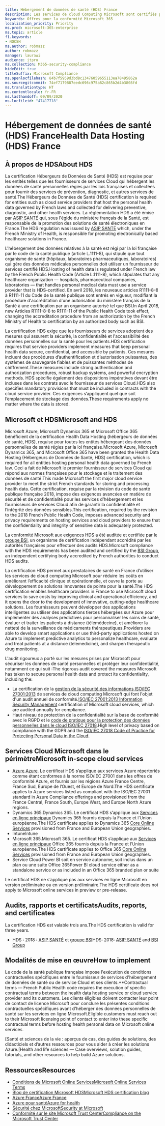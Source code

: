 ```yaml
---
title: Hébergement de données de santé (HDS) France
description: Les services de cloud Computing Microsoft sont certifiés pour assurer leur conformité avec la norme Health Data Hosting (Hébergeurs de Données de Santé).
keywords: Offres pour la conformité Microsoft 365
localization_priority: Priority
ms.prod: microsoft-365-enterprise
ms.topic: article
f1.keywords:
- NOCSH
ms.author: robmazz
author: robmazz
manager: laurawi
audience: itpro
ms.collection: M365-security-compliance
hideEdit: true
titleSuffix: Microsoft Compliance
ms.openlocfilehash: 84b7f5959d3bd8c13476059655113ea78495862a
ms.sourcegitcommit: 74ef7179887eedc696c975a82c865b2d4b3808fd
ms.translationtype: HT
ms.contentlocale: fr-FR
ms.lasthandoff: 09/09/2020
ms.locfileid: "47417718"
---
```

# <a name="health-data-hosting-hds-france"></a><span data-ttu-id="d1308-104">Hébergement de données de santé (HDS) France</span><span class="sxs-lookup"><span data-stu-id="d1308-104">Health Data Hosting (HDS) France</span></span>

## <a name="about-hds"></a><span data-ttu-id="d1308-105">À propos de HDS</span><span class="sxs-lookup"><span data-stu-id="d1308-105">About HDS</span></span>

<span data-ttu-id="d1308-106">La certification Hébergeurs de Données de Santé (HDS) est requise pour les entités telles que les fournisseurs de services Cloud qui hébergent les données de santé personnelles régies par les lois françaises et collectées pour fournir des services de prévention, diagnostic, et autres services de santé.</span><span class="sxs-lookup"><span data-stu-id="d1308-106">The Hébergeurs de Données de Santé (HDS) certification is required for entities such as cloud service providers that host the personal health data governed by French laws and collected for delivering preventive, diagnostic, and other health services.</span></span> <span data-ttu-id="d1308-107">La réglementation HDS a été émise par [ASIP SANTÉ](https://esante.gouv.fr/) qui, sous l'égide du ministère français de la Santé, est responsable de la promotion des solutions de santé électroniques en France.</span><span class="sxs-lookup"><span data-stu-id="d1308-107">The HDS regulation was issued by [ASIP SANTÉ](https://esante.gouv.fr/) which, under the French Ministry of Health, is responsible for promoting electronically based healthcare solutions in France.</span></span>

<span data-ttu-id="d1308-108">L'hébergement des données relatives à la santé est régi par la loi française par le code de la santé publique (article L.1111-8), qui stipule que tout organisme de santé (hôpitaux, laboratoires pharmaceutiques, laboratoires) qui gère des données médicales personnelles doit utiliser un fournisseur de services certifié HDS.</span><span class="sxs-lookup"><span data-stu-id="d1308-108">Hosting of health data is regulated under French law by the French Public Health Code (Article L.1111-8), which stipulates that any healthcare organization — hospitals, pharmaceutical companies, laboratories — that handles personal medical data must use a service provider that is HDS-certified.</span></span> <span data-ttu-id="d1308-109">En avril 2018, les nouveaux articles R1111-8-8 à R1111-11 du Code de la santé publique sont entrés en vigueur, modifiant la procédure d'accréditation d'une autorisation du ministère français de la Santé à une certification par un organisme autorisé tel que BSI.</span><span class="sxs-lookup"><span data-stu-id="d1308-109">In April 2018, new Articles R1111-8-8 to R1111-11 of the Public Health Code took effect, changing the accreditation procedure from an authorization by the French Ministry of Health to certification by an authorized body such as BSI.</span></span>

<span data-ttu-id="d1308-110">La certification HDS exige que les fournisseurs de services adoptent des mesures qui assurent la sécurité, la confidentialité et l'accessibilité des données personnelles sur la santé pour les patients.</span><span class="sxs-lookup"><span data-stu-id="d1308-110">HDS certification requires that service providers implement measures that keep personal health data secure, confidential, and accessible by patients.</span></span> <span data-ttu-id="d1308-111">Ces mesures incluent des procédures d’authentification et d’autorisation puissantes, des systèmes de sauvegarde fiables et de puissantes méthodes de chiffrement.</span><span class="sxs-lookup"><span data-stu-id="d1308-111">These measures include strong authentication and authorization procedures, robust backup systems, and powerful encryption methods.</span></span> <span data-ttu-id="d1308-112">HDS spécifie également des dispositions impératives devant être incluses dans les contrats avec le fournisseur de services Cloud.</span><span class="sxs-lookup"><span data-stu-id="d1308-112">HDS also specifies mandatory provisions that must be included in contracts with the cloud service provider.</span></span> <span data-ttu-id="d1308-113">Ces exigences s’appliquent quel que soit l’emplacement de stockage des données.</span><span class="sxs-lookup"><span data-stu-id="d1308-113">These requirements apply no matter where the data is stored.</span></span>

## <a name="microsoft-and-hds"></a><span data-ttu-id="d1308-114">Microsoft et HDS</span><span class="sxs-lookup"><span data-stu-id="d1308-114">Microsoft and HDS</span></span>

<span data-ttu-id="d1308-115">Microsoft Azure, Microsoft Dynamics 365 et Microsoft Office 365 bénéficient de la certification Health Data Hosting (hébergeurs de données de santé, HDS), requise pour toutes les entités hébergeant des données personnelles de santé régies par la loi française.</span><span class="sxs-lookup"><span data-stu-id="d1308-115">Microsoft Azure, Microsoft Dynamics 365, and Microsoft Office 365 have been granted the Health Data Hosting (Hébergeurs de Données de Santé, HDS) certification, which is required for all entities hosting personal health data governed by French law.</span></span> <span data-ttu-id="d1308-116">Ceci a fait de Microsoft le premier fournisseur de services Cloud qui répond aux normes françaises pour le stockage et le traitement des données de santé.</span><span class="sxs-lookup"><span data-stu-id="d1308-116">This made Microsoft the first major cloud service provider to meet the strict French standards for storing and processing health data.</span></span> <span data-ttu-id="d1308-117">Cette certification, requise par la révision du code de santé publique française 2018, impose des exigences avancées en matière de sécurité et de confidentialité pour les services d’hébergement et les fournisseurs de services Cloud afin de garantir la confidentialité et l’intégrité des données sensibles.</span><span class="sxs-lookup"><span data-stu-id="d1308-117">This certification, required by the revision to the 2018 French Public Health Code, imposes advanced security and privacy requirements on hosting services and cloud providers to ensure that the confidentiality and integrity of sensitive data is adequately protected.</span></span>

<span data-ttu-id="d1308-118">La conformité Microsoft aux exigences HDS a été auditée et certifiée par le [groupe BSI](https://www.bsigroup.com/fr-FR/), un organisme de certification indépendant accrédité par les autorités françaises pour effectuer des audits HDS.</span><span class="sxs-lookup"><span data-stu-id="d1308-118">Microsoft compliance with the HDS requirements has been audited and certified by the [BSI Group](https://www.bsigroup.com/fr-FR/), an independent certifying body accredited by French authorities to conduct HDS audits.</span></span>

<span data-ttu-id="d1308-119">La certification HDS permet aux prestataires de santé en France d’utiliser les services de cloud computing Microsoft pour réduire les coûts en améliorant l’efficacité clinique et opérationnelle, et ouvre la porte au développement de solutions innovantes de pointe pour la santé.</span><span class="sxs-lookup"><span data-stu-id="d1308-119">The HDS certification enables healthcare providers in France to use Microsoft cloud services to save costs by improving clinical and operational efficiency, and it opens the door to the development of innovative, cutting-edge healthcare solutions.</span></span> <span data-ttu-id="d1308-120">Les fournisseurs peuvent développer des applications intelligentes ou utiliser des applications tierces hébergées sur Azure pour implémenter des analyses prédictives pour personnaliser les soins de santé, évaluer et traiter les patients à distance (télémédecine), et améliorer la netteté de la surveillance de médicaments thérapeutiques.</span><span class="sxs-lookup"><span data-stu-id="d1308-120">Providers are able to develop smart applications or use third-party applications hosted on Azure to implement predictive analytics to personalize healthcare, evaluate and treat patients at a distance (telemedicine), and sharpen therapeutic drug monitoring.</span></span>

<span data-ttu-id="d1308-121">L'audit rigoureux a porté sur les mesures prises par Microsoft pour sécuriser les données de santé personnelles et protéger leur confidentialité, notamment ce qui suit :</span><span class="sxs-lookup"><span data-stu-id="d1308-121">The rigorous audit covered the measures Microsoft has taken to secure personal health data and protect its confidentiality, including the:</span></span>

- <span data-ttu-id="d1308-122">La certification de la [gestion de la sécurité des informations ISO/IEC 27001:2013](offering-iso-27001.md) de services de cloud computing Microsoft qui font l'objet d'un audit annuel de conformité.</span><span class="sxs-lookup"><span data-stu-id="d1308-122">[ISO/IEC 27001:2013 Information Security Management](offering-iso-27001.md) certification of Microsoft cloud services, which are audited annually for compliance.</span></span>
- <span data-ttu-id="d1308-123">Haut niveau de protection de la confidentialité sur la base de conformité avec le RGPD et le [code de pratique pour la protection des données personnelles dans le cloud ISO/IEC 27018](offering-iso-27018.md).</span><span class="sxs-lookup"><span data-stu-id="d1308-123">High level of privacy based on compliance with the GDPR and the [ISO/IEC 27018 Code of Practice for Protecting Personal Data in the Cloud](offering-iso-27018.md).</span></span>

## <a name="microsoft-in-scope-cloud-services"></a><span data-ttu-id="d1308-124">Services Cloud Microsoft dans le périmètre</span><span class="sxs-lookup"><span data-stu-id="d1308-124">Microsoft in-scope cloud services</span></span>

- <span data-ttu-id="d1308-125">[Azure](https://aka.ms/AzureCompliance).</span><span class="sxs-lookup"><span data-stu-id="d1308-125">[Azure](https://aka.ms/AzureCompliance).</span></span> <span data-ttu-id="d1308-126">Le certificat HDS s’applique aux services Azure répertoriés comme étant conformes à la norme ISO/IEC 27001 dans les offres de conformité Azure, et fournis par les régions Azure France Centre, France Sud, Europe de l’Ouest, et Europe de Nord.</span><span class="sxs-lookup"><span data-stu-id="d1308-126">The HDS certificate applies to Azure services listed as compliant with the ISO/IEC 27001 standard in Azure Compliance offerings and provisioned from the France Central, France South, Europe West, and Europe North Azure regions.</span></span>
- <span data-ttu-id="d1308-127">Dynamics 365.</span><span class="sxs-lookup"><span data-stu-id="d1308-127">Dynamics 365.</span></span> <span data-ttu-id="d1308-128">Le certificat HDS s’applique aux [Services en ligne principaux](https://aka.ms/Online-Services-Terms) Dynamics 365 fournis depuis la France et l’Union européenne.</span><span class="sxs-lookup"><span data-stu-id="d1308-128">The HDS certificate applies to Dynamics 365 [Core Online Services](https://aka.ms/Online-Services-Terms) provisioned from France and European Union geographies.</span></span>
- <span data-ttu-id="d1308-129">Intune</span><span class="sxs-lookup"><span data-stu-id="d1308-129">Intune</span></span>
- <span data-ttu-id="d1308-130">Microsoft 365.</span><span class="sxs-lookup"><span data-stu-id="d1308-130">Microsoft 365.</span></span> <span data-ttu-id="d1308-131">Le certificat HDS s’applique aux [Services en ligne principaux](https://aka.ms/Online-Services-Terms) Office 365 fournis depuis la France et l’Union européenne.</span><span class="sxs-lookup"><span data-stu-id="d1308-131">The HDS certificate applies to Office 365 [Core Online Services](https://aka.ms/Online-Services-Terms) provisioned from France and European Union geographies.</span></span>
- <span data-ttu-id="d1308-132">Service Cloud Power BI soit en service autonome, soit inclus dans un plan ou une suite Office 365</span><span class="sxs-lookup"><span data-stu-id="d1308-132">Power BI cloud service either as a standalone service or as included in an Office 365 branded plan or suite</span></span>

<span data-ttu-id="d1308-133">Le certificat HDS ne s’applique pas aux services en ligne Microsoft en version préliminaire ou en version préliminaire.</span><span class="sxs-lookup"><span data-stu-id="d1308-133">The HDS certificate does not apply to Microsoft online services in preview or pre-release.</span></span>

## <a name="audits-reports-and-certificates"></a><span data-ttu-id="d1308-134">Audits, rapports et certificats</span><span class="sxs-lookup"><span data-stu-id="d1308-134">Audits, reports, and certificates</span></span>

<span data-ttu-id="d1308-135">La certification HDS est valable trois ans.</span><span class="sxs-lookup"><span data-stu-id="d1308-135">The HDS certification is valid for three years.</span></span>

- <span data-ttu-id="d1308-136">HDS : 2018 : [ASIP SANTÉ](https://esante.gouv.fr/) et [groupe BSI](https://www.bsigroup.com/fr-FR/Nos-services/Certification/Recherche-dans-le-repertoire-des-certificats-et-des-clients/Resultats-de-la-recherche-dans-le-repertoire-des-certificats-et-des-clients/?searchkey=licence%3dHDS%2b701569%26company%3dMicrosoft%2bCorp&licencenumber=HDS%20701569)</span><span class="sxs-lookup"><span data-stu-id="d1308-136">HDS: 2018: [ASIP SANTÉ](https://esante.gouv.fr/) and [BSI Group](https://www.bsigroup.com/fr-FR/Nos-services/Certification/Recherche-dans-le-repertoire-des-certificats-et-des-clients/Resultats-de-la-recherche-dans-le-repertoire-des-certificats-et-des-clients/?searchkey=licence%3dHDS%2b701569%26company%3dMicrosoft%2bCorp&licencenumber=HDS%20701569)</span></span>

## <a name="how-to-implement"></a><span data-ttu-id="d1308-137">Modalités de mise en œuvre</span><span class="sxs-lookup"><span data-stu-id="d1308-137">How to implement</span></span>

<span data-ttu-id="d1308-138">Le code de la santé publique française impose l'exécution de conditions contractuelles spécifiques entre le fournisseur de services d'hébergement de données de santé ou de service Cloud et ses clients.</span><span class="sxs-lookup"><span data-stu-id="d1308-138">\*\*Contractual terms — French Public Health code requires the execution of specific contractual terms between the health data hosting service or cloud service provider and its customers.</span></span> <span data-ttu-id="d1308-139">Les clients éligibles doivent contacter leur point de contact de licence Microsoft pour conclure les présentes conditions contractuelles spécifiques avant d'héberger des données personnelles de santé sur les services en ligne Microsoft.</span><span class="sxs-lookup"><span data-stu-id="d1308-139">Eligible customers must reach out to their Microsoft licensing point of contact to enter into these specific contractual terms before hosting health personal data on Microsoft online services.</span></span>

<span data-ttu-id="d1308-140">[Santé et sciences de la vie : aperçus de cas, des guides de solutions, des didacticiels et d’autres ressources pour vous aider à créer les solutions Azure.</span><span class="sxs-lookup"><span data-stu-id="d1308-140">[Health and life sciences — Case overviews, solution guides, tutorials, and other resources to help build Azure solutions.</span></span>

## <a name="resources"></a><span data-ttu-id="d1308-141">Ressources</span><span class="sxs-lookup"><span data-stu-id="d1308-141">Resources</span></span>

- [<span data-ttu-id="d1308-142">Conditions de Microsoft Online Services</span><span class="sxs-lookup"><span data-stu-id="d1308-142">Microsoft Online Services Terms</span></span>](https://aka.ms/Online-Services-Terms)
- [<span data-ttu-id="d1308-143">Blog de certification Microsoft HDS</span><span class="sxs-lookup"><span data-stu-id="d1308-143">Microsoft HDS certification blog</span></span>](https://news.microsoft.com/fr-fr/2018/11/06/microsoft-1er-acteur-majeur-du-cloud-public-a-etre-certifie-hebergeur-de-donnees-de-sante-en-france/)
- [<span data-ttu-id="d1308-144">Azure France</span><span class="sxs-lookup"><span data-stu-id="d1308-144">Azure France</span></span>](https://azure.microsoft.com/global-infrastructure/france/)
- [<span data-ttu-id="d1308-145">Azure pour santé</span><span class="sxs-lookup"><span data-stu-id="d1308-145">Azure for health</span></span>](https://azure.microsoft.com/industries/healthcare/)
- [<span data-ttu-id="d1308-146">Sécurité chez Microsoft</span><span class="sxs-lookup"><span data-stu-id="d1308-146">Security at Microsoft</span></span>](https://www.microsoft.com/security)
- [<span data-ttu-id="d1308-147">Conformité sur le site Microsoft Trust Center</span><span class="sxs-lookup"><span data-stu-id="d1308-147">Compliance on the Microsoft Trust Center</span></span>](https://www.microsoft.com/trust-center/compliance/compliance-overview)
